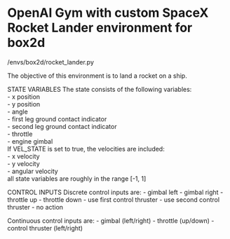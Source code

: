 # OpenAI Gym with custom SpaceX Rocket Lander environment for box2d

/envs/box2d/rocket_lander.py

The objective of this environment is to land a rocket on a ship.

STATE VARIABLES
The state consists of the following variables:  
    - x position  
    - y position  
    - angle  
    - first leg ground contact indicator  
    - second leg ground contact indicator  
    - throttle  
    - engine gimbal  
If VEL_STATE is set to true, the velocities are included:  
    - x velocity  
    - y velocity  
    - angular velocity  
all state variables are roughly in the range [-1, 1]  
    
CONTROL INPUTS
Discrete control inputs are:
    - gimbal left
    - gimbal right
    - throttle up
    - throttle down
    - use first control thruster
    - use second control thruster
    - no action
    
Continuous control inputs are:
    - gimbal (left/right)
    - throttle (up/down)
    - control thruster (left/right)
